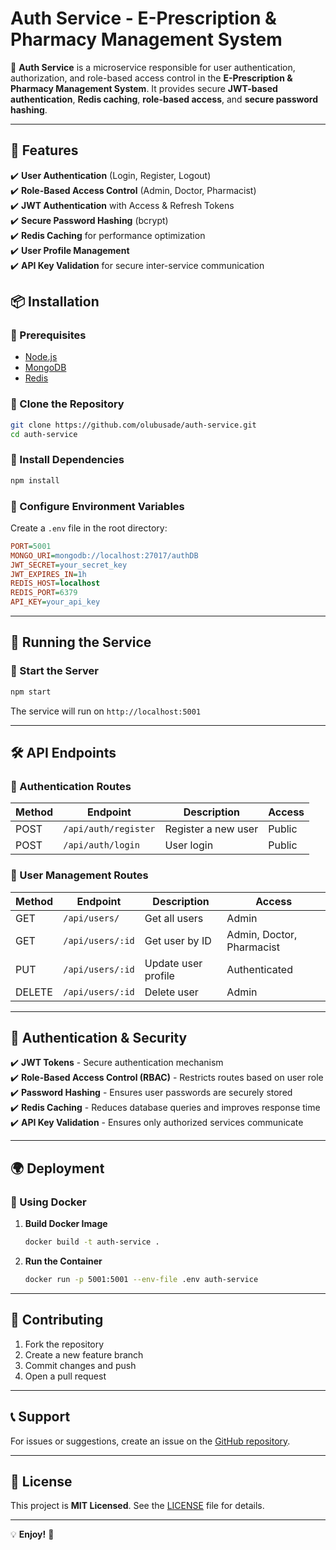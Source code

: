 # **Auth Service - E-Prescription & Pharmacy Management System**  

🚀 **Auth Service** is a microservice responsible for user authentication, authorization, and role-based access control in the **E-Prescription & Pharmacy Management System**. It provides secure **JWT-based authentication**, **Redis caching**, **role-based access**, and **secure password hashing**.

---

## **📌 Features**
✔️ **User Authentication** (Login, Register, Logout)  
✔️ **Role-Based Access Control** (Admin, Doctor, Pharmacist)  
✔️ **JWT Authentication** with Access & Refresh Tokens  
✔️ **Secure Password Hashing** (bcrypt)  
✔️ **Redis Caching** for performance optimization  
✔️ **User Profile Management**  
✔️ **API Key Validation** for secure inter-service communication  


## **📦 Installation**
### **🔹 Prerequisites**
- [Node.js](https://nodejs.org/)
- [MongoDB](https://www.mongodb.com/)
- [Redis](https://redis.io/)

### **🔹 Clone the Repository**
```sh
git clone https://github.com/olubusade/auth-service.git
cd auth-service
```

### **🔹 Install Dependencies**
```sh
npm install
```

### **🔹 Configure Environment Variables**
Create a `.env` file in the root directory:
```ini
PORT=5001
MONGO_URI=mongodb://localhost:27017/authDB
JWT_SECRET=your_secret_key
JWT_EXPIRES_IN=1h
REDIS_HOST=localhost
REDIS_PORT=6379
API_KEY=your_api_key
```

---

## **🚀 Running the Service**
### **🔹 Start the Server**
```sh
npm start
```
The service will run on `http://localhost:5001`

---

## **🛠 API Endpoints**
### **🔹 Authentication Routes**
| Method | Endpoint | Description | Access |
|--------|----------|-------------|---------|
| POST | `/api/auth/register` | Register a new user | Public |
| POST | `/api/auth/login` | User login | Public |

### **🔹 User Management Routes**
| Method | Endpoint | Description | Access |
|--------|----------|-------------|---------|
| GET | `/api/users/` | Get all users | Admin |
| GET | `/api/users/:id` | Get user by ID | Admin, Doctor, Pharmacist |
| PUT | `/api/users/:id` | Update user profile | Authenticated |
| DELETE | `/api/users/:id` | Delete user | Admin |

---

## **🔐 Authentication & Security**
✔️ **JWT Tokens** - Secure authentication mechanism  
✔️ **Role-Based Access Control (RBAC)** - Restricts routes based on user role  
✔️ **Password Hashing** - Ensures user passwords are securely stored  
✔️ **Redis Caching** - Reduces database queries and improves response time  
✔️ **API Key Validation** - Ensures only authorized services communicate  

---

## **🌍 Deployment**
### **🔹 Using Docker**
1. **Build Docker Image**  
   ```sh
   docker build -t auth-service .
   ```
2. **Run the Container**  
   ```sh
   docker run -p 5001:5001 --env-file .env auth-service
   ```

---

## **📌 Contributing**
1. Fork the repository  
2. Create a new feature branch  
3. Commit changes and push  
4. Open a pull request  

---

## **📞 Support**
For issues or suggestions, create an issue on the [GitHub repository](https://github.com/olubusade/auth-service/issues).

---

## **📜 License**
This project is **MIT Licensed**. See the [LICENSE](LICENSE) file for details.  

---

💡 **Enjoy!** 🚀